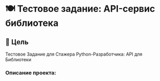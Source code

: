 # 🍽️ Тестовое задание: API-сервис библиотека

## 📌 Цель
Тестовое Задание для Стажера Python-Разработчика: 
API для Библиотеки 
### Описание проекта:
